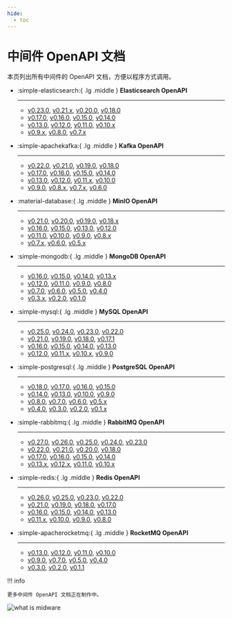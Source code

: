 ```yaml
---
hide:
  - toc
---
```


# 中间件 OpenAPI 文档

本页列出所有中间件的 OpenAPI 文档，方便以程序方式调用。

<div class="grid cards" markdown>

-   :simple-elasticsearch:{ .lg .middle } __Elasticsearch OpenAPI__

    ---

    - [v0.23.0](mcamel/elasticsearch/elasticsearch-v0.23.0.md), [v0.21.x](mcamel/elasticsearch/elasticsearch-v0.21.0.md), [v0.20.0](mcamel/elasticsearch/elasticsearch-v0.20.0.md), [v0.18.0](mcamel/elasticsearch/elasticsearch-v0.18.0.md)
    - [v0.17.0](mcamel/elasticsearch/elasticsearch-v0.17.0.md), [v0.16.0](mcamel/elasticsearch/elasticsearch-v0.16.0.md), [v0.15.0](mcamel/elasticsearch/elasticsearch-v0.15.0.md), [v0.14.0](mcamel/elasticsearch/elasticsearch-v0.14.0.md)
    - [v0.13.0](mcamel/elasticsearch/elasticsearch-v0.13.0.md), [v0.12.0](mcamel/elasticsearch/elasticsearch-v0.12.0.md), [v0.11.0](mcamel/elasticsearch/elasticsearch-v0.11.0.md), [v0.10.x](mcamel/elasticsearch/elasticsearch-v0.10.0.md)
    - [v0.9.x](mcamel/elasticsearch/elasticsearch-v0.9.0.md), [v0.8.0](mcamel/elasticsearch/elasticsearch-v0.8.0.md), [v0.7.x](mcamel/elasticsearch/elasticsearch-v0.7.0.md)

-   :simple-apachekafka:{ .lg .middle } __Kafka OpenAPI__

    ---

    - [v0.22.0](mcamel/kafka/kafka-v0.22.0.md), [v0.21.0](mcamel/kafka/kafka-v0.21.0.md), [v0.19.0](mcamel/kafka/kafka-v0.19.0.md), [v0.18.0](mcamel/kafka/kafka-v0.18.0.md)
    - [v0.17.0](mcamel/kafka/kafka-v0.17.0.md), [v0.16.0](mcamel/kafka/kafka-v0.16.0.md), [v0.15.0](mcamel/kafka/kafka-v0.15.0.md), [v0.14.0](mcamel/kafka/kafka-v0.14.0.md)
    - [v0.13.0](mcamel/kafka/kafka-v0.13.0.md), [v0.12.0](mcamel/kafka/kafka-v0.12.0.md), [v0.11.x](mcamel/kafka/kafka-v0.11.0.md), [v0.10.0](mcamel/kafka/kafka-v0.10.0.md)
    - [v0.9.0](mcamel/kafka/kafka-v0.9.0.md), [v0.8.x](mcamel/kafka/kafka-v0.8.0.md), [v0.7.x](mcamel/kafka/kafka-v0.7.0.md), [v0.6.0](mcamel/kafka/kafka-v0.6.0.md)

-   :material-database:{ .lg .middle } __MinIO OpenAPI__

    ---

    - [v0.21.0](mcamel/minio/minio-v0.21.0.md), [v0.20.0](mcamel/minio/minio-v0.20.0.md), [v0.19.0](mcamel/minio/minio-v0.19.0.md), [v0.18.x](mcamel/minio/minio-v0.18.0.md)
    - [v0.16.0](mcamel/minio/minio-v0.16.0.md), [v0.15.0](mcamel/minio/minio-v0.15.0.md), [v0.13.0](mcamel/minio/minio-v0.13.0.md), [v0.12.0](mcamel/minio/minio-v0.12.0.md)
    - [v0.11.0](mcamel/minio/minio-v0.11.0.md), [v0.10.0](mcamel/minio/minio-v0.10.0.md), [v0.9.0](mcamel/minio/minio-v0.9.0.md), [v0.8.x](mcamel/minio/minio-v0.8.0.md)
    - [v0.7.x](mcamel/minio/minio-v0.7.0.md), [v0.6.0](mcamel/minio/minio-v0.6.0.md), [v0.5.x](mcamel/minio/minio-v0.5.0.md)

-   :simple-mongodb:{ .lg .middle } __MongoDB OpenAPI__

    ---

    - [v0.16.0](mcamel/mongodb/mongodb-v0.16.0.md), [v0.15.0](mcamel/mongodb/mongodb-v0.15.0.md), [v0.14.0](mcamel/mongodb/mongodb-v0.14.0.md), [v0.13.x](mcamel/mongodb/mongodb-v0.13.0.md)
    - [v0.12.0](mcamel/mongodb/mongodb-v0.12.0.md), [v0.11.0](mcamel/mongodb/mongodb-v0.11.0.md), [v0.9.0](mcamel/mongodb/mongodb-v0.9.0.md), [v0.8.0](mcamel/mongodb/mongodb-v0.8.0.md)
    - [v0.7.0](mcamel/mongodb/mongodb-v0.7.0.md), [v0.6.0](mcamel/mongodb/mongodb-v0.6.0.md), [v0.5.0](mcamel/mongodb/mongodb-v0.5.0.md), [v0.4.0](mcamel/mongodb/mongodb-v0.4.0.md)
    - [v0.3.x](mcamel/mongodb/mongodb-v0.3.0.md), [v0.2.0](mcamel/mongodb/mongodb-v0.2.0.md), [v0.1.0](mcamel/mongodb/mongodb-v0.1.0.md)

-   :simple-mysql:{ .lg .middle } __MySQL OpenAPI__

    ---

    - [v0.25.0](mcamel/mysql/mysql-v0.25.0.md), [v0.24.0](mcamel/mysql/mysql-v0.24.0.md), [v0.23.0](mcamel/mysql/mysql-v0.23.0.md), [v0.22.0](mcamel/mysql/mysql-v0.22.0.md)
    - [v0.21.0](mcamel/mysql/mysql-v0.21.0.md), [v0.19.0](mcamel/mysql/mysql-v0.19.0.md), [v0.18.0](mcamel/mysql/mysql-v0.18.0.md), [v0.17.1](mcamel/mysql/mysql-v0.17.1.md)
    - [v0.16.0](mcamel/mysql/mysql-v0.16.0.md), [v0.15.0](mcamel/mysql/mysql-v0.15.0.md), [v0.14.0](mcamel/mysql/mysql-v0.14.0.md), [v0.13.0](mcamel/mysql/mysql-v0.13.0.md)
    - [v0.12.0](mcamel/mysql/mysql-v0.12.0.md), [v0.11.x](mcamel/mysql/mysql-v0.11.0.md), [v0.10.x](mcamel/mysql/mysql-v0.10.0.md), [v0.9.0](mcamel/mysql/mysql-v0.9.0.md)

-   :simple-postgresql:{ .lg .middle } __PostgreSQL OpenAPI__

    ---

    - [v0.18.0](mcamel/postgresql/postgresql-v0.18.0.md), [v0.17.0](mcamel/postgresql/postgresql-v0.17.0.md), [v0.16.0](mcamel/postgresql/postgresql-v0.16.0.md), [v0.15.0](mcamel/postgresql/postgresql-v0.15.0.md)
    - [v0.14.0](mcamel/postgresql/postgresql-v0.14.0.md), [v0.13.0](mcamel/postgresql/postgresql-v0.13.0.md), [v0.10.0](mcamel/postgresql/postgresql-v0.10.0.md), [v0.9.0](mcamel/postgresql/postgresql-v0.9.0.md)
    - [v0.8.0](mcamel/postgresql/postgresql-v0.8.0.md), [v0.7.0](mcamel/postgresql/postgresql-v0.7.0.md), [v0.6.0](mcamel/postgresql/postgresql-v0.6.0.md), [v0.5.x](mcamel/postgresql/postgresql-v0.5.0.md)
    - [v0.4.0](mcamel/postgresql/postgresql-v0.4.0.md), [v0.3.0](mcamel/postgresql/postgresql-v0.3.0.md), [v0.2.0](mcamel/postgresql/postgresql-v0.2.0.md), [v0.1.x](mcamel/postgresql/postgresql-v0.1.0.md)

-   :simple-rabbitmq:{ .lg .middle } __RabbitMQ OpenAPI__

    ---

    - [v0.27.0](mcamel/rabbitmq/rabbitmq-v0.27.0.md), [v0.26.0](mcamel/rabbitmq/rabbitmq-v0.26.0.md), [v0.25.0](mcamel/rabbitmq/rabbitmq-v0.25.0.md), [v0.24.0](mcamel/rabbitmq/rabbitmq-v0.24.0.md), [v0.23.0](mcamel/rabbitmq/rabbitmq-v0.23.0.md)
    - [v0.22.0](mcamel/rabbitmq/rabbitmq-v0.22.0.md), [v0.21.0](mcamel/rabbitmq/rabbitmq-v0.21.0.md), [v0.20.0](mcamel/rabbitmq/rabbitmq-v0.20.0.md), [v0.18.0](mcamel/rabbitmq/rabbitmq-v0.18.0.md)
    - [v0.17.0](mcamel/rabbitmq/rabbitmq-v0.17.0.md), [v0.16.0](mcamel/rabbitmq/rabbitmq-v0.16.0.md), [v0.15.0](mcamel/rabbitmq/rabbitmq-v0.15.0.md), [v0.14.0](mcamel/rabbitmq/rabbitmq-v0.14.0.md)
    - [v0.13.x](mcamel/rabbitmq/rabbitmq-v0.13.0.md), [v0.12.x](mcamel/rabbitmq/rabbitmq-v0.12.0.md), [v0.11.0](mcamel/rabbitmq/rabbitmq-v0.11.0.md), [v0.10.x](mcamel/rabbitmq/rabbitmq-v0.10.0.md)

-   :simple-redis:{ .lg .middle } __Redis OpenAPI__

    ---

    - [v0.26.0](mcamel/redis/redis-v0.26.0.md), [v0.25.0](mcamel/redis/redis-v0.25.0.md), [v0.23.0](mcamel/redis/redis-v0.23.0.md), [v0.22.0](mcamel/redis/redis-v0.22.0.md)
    - [v0.21.0](mcamel/redis/redis-v0.21.0.md), [v0.19.0](mcamel/redis/redis-v0.19.0.md), [v0.18.0](mcamel/redis/redis-v0.18.0.md), [v0.17.0](mcamel/redis/redis-v0.17.0.md)
    - [v0.16.0](mcamel/redis/redis-v0.16.0.md), [v0.15.0](mcamel/redis/redis-v0.15.0.md), [v0.14.0](mcamel/redis/redis-v0.14.0.md), [v0.13.0](mcamel/redis/redis-v0.13.0.md)
    - [v0.11.x](mcamel/redis/redis-v0.11.0.md), [v0.10.0](mcamel/redis/redis-v0.10.0.md), [v0.9.0](mcamel/redis/redis-v0.9.0.md), [v0.8.0](mcamel/redis/redis-v0.8.0.md)

-   :simple-apacherocketmq:{ .lg .middle } __RocketMQ OpenAPI__

    ---

    - [v0.13.0](mcamel/rocketmq/rocketmq-v0.13.0.md), [v0.12.0](mcamel/rocketmq/rocketmq-v0.12.0.md), [v0.11.0](mcamel/rocketmq/rocketmq-v0.11.0.md), [v0.10.0](mcamel/rocketmq/rocketmq-v0.10.0.md)
    - [v0.9.0](mcamel/rocketmq/rocketmq-v0.9.0.md), [v0.7.0](mcamel/rocketmq/rocketmq-v0.7.0.md), [v0.5.0](mcamel/rocketmq/rocketmq-v0.5.0.md), [v0.4.0](mcamel/rocketmq/rocketmq-v0.4.0.md)
    - [v0.3.0](mcamel/rocketmq/rocketmq-v0.3.0.md), [v0.2.0](mcamel/rocketmq/rocketmq-v0.2.0.md), [v0.1.1](mcamel/rocketmq/rocketmq-v0.1.1.md)

</div>

!!! info

    更多中间件 OpenAPI 文档正在制作中。

![what is midware](https://docs.daocloud.io/daocloud-docs-images/docs/openapi/images/middleware02.jpeg)
